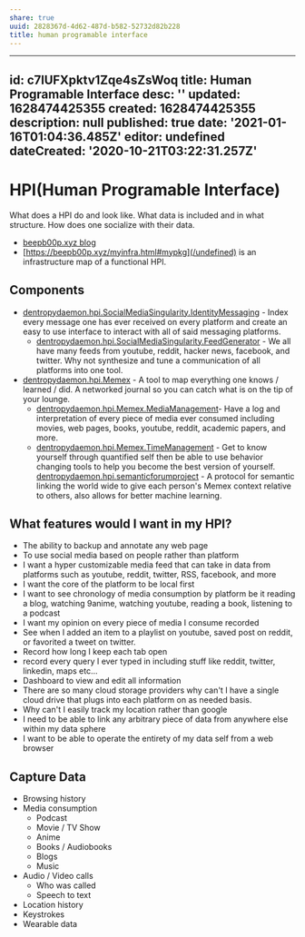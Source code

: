 ```yaml
---
share: true
uuid: 2828367d-4d62-487d-b582-52732d82b228
title: human programable interface
---
```

---
id: c7lUFXpktv1Zqe4sZsWoq
title: Human Programable Interface
desc: ''
updated: 1628474425355
created: 1628474425355
description: null
published: true
date: '2021-01-16T01:04:36.485Z'
editor: undefined
dateCreated: '2020-10-21T03:22:31.257Z'
---

# HPI(Human Programable Interface)

What does a HPI do and look like. What data is included and in what structure. How does one socialize with their data.

* [beepb00p.xyz blog](https://beepb00p.xyz/hpi.html)
* [https://beepb00p.xyz/myinfra.html#mypkg](/undefined) is an infrastructure map of a functional HPI.

## Components

* [dentropydaemon.hpi.SocialMediaSingularity.IdentityMessaging](/undefined) - Index every message one has ever received on every platform and create an easy to use interface to interact with all of said messaging platforms.
  * [dentropydaemon.hpi.SocialMediaSingularity.FeedGenerator](/undefined) - We all have many feeds from youtube, reddit, hacker news, facebook, and twitter. Why not synthesize and tune a communication of all platforms into one tool.
* [dentropydaemon.hpi.Memex](/undefined) - A tool to map everything one knows / learned / did. A networked journal so you can catch what is on the tip of your lounge.
  * [dentropydaemon.hpi.Memex.MediaManagement](/undefined)- Have a log and interpretation of every piece of media ever consumed including movies, web pages, books, youtube, reddit, academic papers, and more.
  * [dentropydaemon.hpi.Memex.TimeManagement](/undefined) - Get to know yourself through quantified self then be able to use behavior changing tools to help you become the best version of yourself.
[dentropydaemon.hpi.semanticforumproject](/undefined) - A protocol for semantic linking the world wide to give each person's Memex context relative to others, also allows for better machine learning.


## What features would I want in my HPI?

* The ability to backup and annotate any web page
* To use social media based on people rather than platform
* I want a hyper customizable media feed that can take in data from platforms such as youtube, reddit, twitter, RSS, facebook, and more
* I want the core of the platform to be local first
* I want to see chronology of media consumption by platform be it reading a blog, watching 9anime, watching youtube, reading a book, listening to a podcast
* I want my opinion on every piece of media I consume recorded
* See when I added an item to a playlist on youtube, saved post on reddit, or favorited a tweet on twitter.
* Record how long I keep each tab open
* record every query I ever typed in including stuff like reddit, twitter, linkedin, maps etc...
* Dashboard to view and edit all information
* There are so many cloud storage providers why can't I have a single cloud drive that plugs into each platform on as needed basis.
* Why can't I easily track my location rather than google
* I need to be able to link any arbitrary piece of data from anywhere else within my data sphere
* I want to be able to operate the entirety of my data self from a web browser

## Capture Data

* Browsing history
* Media consumption
  * Podcast
  * Movie / TV Show
  * Anime
  * Books / Audiobooks
  * Blogs
  * Music
* Audio / Video calls
  * Who was called
  * Speech to text
* Location history
* Keystrokes
* Wearable data